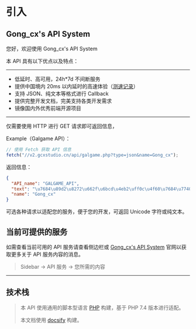 # 引入

## Gong_cx's API System

您好，欢迎使用 Gong_cx's API System

本 API 具有以下优点以及特点：

---

- 低延时、高可用，24h\*7d 不间断服务
- 提供中国境内 20ms 以内延时的高速体验（[测速记录](http://ping.chinaz.com/api.gcxstudio.cn)）
- 支持 JSON、纯文本等格式进行 Callback
- 提供完整开发文档，完美支持各类开发需求
- 镜像国内外优秀前端开源项目

---

仅需要使用 HTTP 进行 GET 请求即可返回信息，

Example（Galgame API）：

```javascript
// 使用 Fetch 获取 API 信息
fetch("//v2.gcxstudio.cn/api/galgame.php?type=json&name=Gong_cx");
```

返回信息：

```json
{
  "API_name": "GALGAME_API",
  "text": "\u7684\u89d2\u8272\u662f\u6bcd\u4eb2\uff0c\u4f60\u7684\u7740\u88c5\u662f\u793e\u957f\uff0c\u4f60\u7ecf\u5386\u7684\u5267\u60c5\u662f\u8272\u8bf1\uff0c\u4f60\u7684\u5916\u8c8c\u7279\u5f81\u662f\u5305\u830e\uff0c\u4f60\u6700\u559c\u6b22\u7684\u9053\u5177\u662f\u97ad\u5b50/\u7ef3\u5b50/\u8721\u70db\uff0c\u4f60\u6700\u559c\u6b22\u7684\u73a9\u6cd5\u662f\u809b\u4ea4\uff0c\u6d17\u8111\u548c\u9732\u51fa",
  "name": "Gong_cx"
}
```

可选各种请求以适配您的服务，便于您的开发，可返回 Unicode 字符或纯文本。

## 当前可提供的服务

如需查看当前可用的 API 服务请查看侧边栏或 [Gong_cx's API System](https://api.gcxstudio.cn) 官网以获取更多关于 API 服务内容的消息。

> Sidebar -> API 服务 -> 您所需的内容

---

## 技术栈

> 本 API 使用通用的脚本型语言 [PHP](https://www.php.net/) 构建，基于 PHP 7.4 版本进行适配。
>
> 本文档使用 [docsify](https://docsify.js.org/) 构建。
